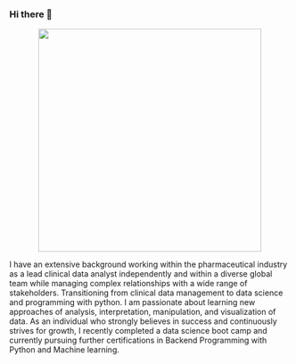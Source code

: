 ### Hi there 👋

<div id="header" align="center">
  <img src="https://media.giphy.com/media/i1JHRZSXO9LZZDHqii/giphy.gif" width="400"/>
 </div>

<!--
**VirgSam/VirgSam** is a ✨ _special_ ✨ repository because its `README.md` (this file) appears on your GitHub profile.

Here are some ideas to get you started:

- 🔭 I’m currently working on ...
- 🌱 I’m currently learning python backend programming and machine learning
- 👯 I’m looking to collaborate on ...
- 🤔 I’m looking for help with ...
- 💬 Ask me about ...
- 📫 How to reach me: ... chris_odum@yahoo.com
- 😄 Pronouns: ...(He/him)
- ⚡ Fun fact: ...
-->
I have an extensive background working within the pharmaceutical industry as a lead clinical data analyst independently and within a diverse global team while managing complex relationships with a wide range of stakeholders. Transitioning from clinical data management to data science and programming with python. I am passionate about learning new approaches of analysis, interpretation, manipulation, and visualization of data. As an individual who strongly believes in success and continuously strives for growth, I recently completed a data science boot camp and currently pursuing further certifications in Backend Programming with Python and Machine learning.
